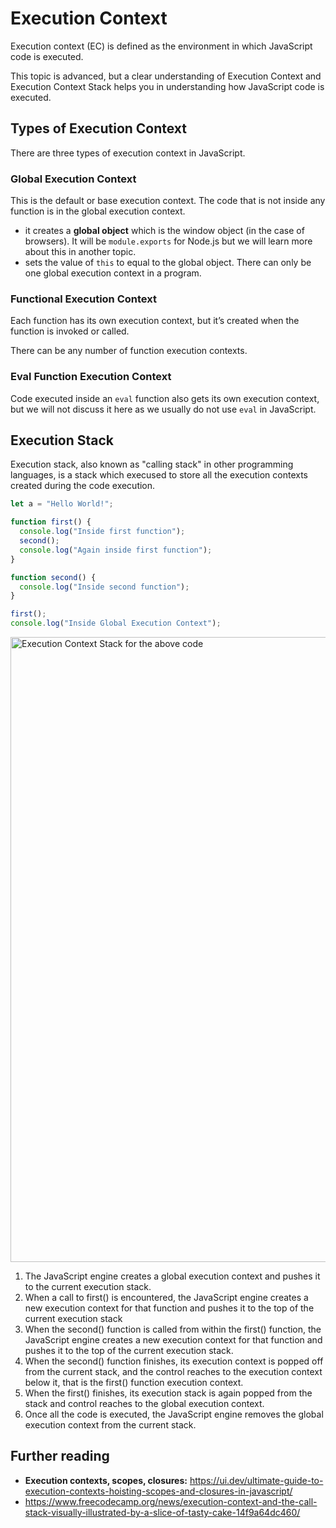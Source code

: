 # Execution Context

Execution context (EC) is defined as the environment in which JavaScript code is executed.

This topic is advanced, but a clear understanding of Execution Context and Execution Context Stack helps you in understanding how JavaScript code is executed.

## Types of Execution Context

There are three types of execution context in JavaScript.

### Global Execution Context

This is the default or base execution context. The code that is not inside any function is in the global execution context.

- it creates a **global object** which is the window object (in the case of browsers). It will be `module.exports` for Node.js but we will learn more about this in another topic.
- sets the value of `this` to equal to the global object. There can only be one global execution context in a program.

### Functional Execution Context

Each function has its own execution context, but it’s created when the function is invoked or called.

There can be any number of function execution contexts.

### Eval Function Execution Context

Code executed inside an `eval` function also gets its own execution context, but we will not discuss it here as we usually do not use `eval` in JavaScript.

## Execution Stack

Execution stack, also known as "calling stack" in other programming languages, is a stack which execused to store all the execution contexts created during the code execution.

```js
let a = "Hello World!";

function first() {
  console.log("Inside first function");
  second();
  console.log("Again inside first function");
}

function second() {
  console.log("Inside second function");
}

first();
console.log("Inside Global Execution Context");
```

<img src="javascript/_media/execution-context.png" alt="Execution Context Stack for the above code" width="1000"/>

1. The JavaScript engine creates a global execution context and pushes it to the current execution stack.
2. When a call to first() is encountered, the JavaScript engine creates a new execution context for that function and pushes it to the top of the current execution stack
3. When the second() function is called from within the first() function, the JavaScript engine creates a new execution context for that function and pushes it to the top of the current execution stack.
4. When the second() function finishes, its execution context is popped off from the current stack, and the control reaches to the execution context below it, that is the first() function execution context.
5. When the first() finishes, its execution stack is again popped from the stack and control reaches to the global execution context.
6. Once all the code is executed, the JavaScript engine removes the global execution context from the current stack.

## Further reading

- **Execution contexts, scopes, closures:** https://ui.dev/ultimate-guide-to-execution-contexts-hoisting-scopes-and-closures-in-javascript/
- https://www.freecodecamp.org/news/execution-context-and-the-call-stack-visually-illustrated-by-a-slice-of-tasty-cake-14f9a64dc460/
